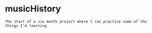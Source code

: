 # musicHistory

    The start of a six month project where I can practice some of the things I'm learning.